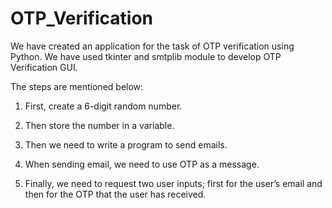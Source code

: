 # OTP_Verification
We have created an application for the task of OTP verification using Python.
We have used tkinter and smtplib module to develop OTP Verification GUI. 

The steps are mentioned below:

1. First, create a 6-digit random number.

2. Then store the number in a variable.

3. Then we need to write a program to send emails.

4. When sending email, we need to use OTP as a message.

5. Finally, we need to request two user inputs; first for
the user’s email and then for the OTP that the user has received.
